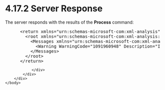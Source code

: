 <html dir="LTR" xmlns:mshelp="http://msdn.microsoft.com/mshelp" xmlns:ddue="http://ddue.schemas.microsoft.com/authoring/2003/5" xmlns:xlink="http://www.w3.org/1999/xlink" xmlns:tool="http://www.microsoft.com/tooltip">
    <head>
        <meta http-equiv="Content-Type" content="text/html; CHARSET=utf-8"></meta>
        <meta name="save" content="history"></meta>
        <title>4.17.2 Server Response</title>
        <xml>
            <mshelp:toctitle title="4.17.2 Server Response"></mshelp:toctitle>
            <mshelp:rltitle title="[MS-SSAS]: Server Response"></mshelp:rltitle>
            <mshelp:keyword index="A" term="5a35ab1f-f306-449e-8205-01c943896143"></mshelp:keyword>
            <mshelp:attr name="DCSext.ContentType" value="open specification"></mshelp:attr>
            <mshelp:attr name="AssetID" value="5a35ab1f-f306-449e-8205-01c943896143"></mshelp:attr>
            <mshelp:attr name="TopicType" value="kbRef"></mshelp:attr>
            <mshelp:attr name="DCSext.Title" value="[MS-SSAS]: Server Response" />
        </xml>
    </head>
    <body>
        <div id="header">
            <h1 class="heading">4.17.2 Server Response</h1>
        </div>
        <div id="mainSection">
            <div id="mainBody">
                <div id="allHistory" class="saveHistory"></div>
                <div id="sectionSection0" class="section" name="collapseableSection">
                    

<p>The server responds with the results of the <b>Process</b>
command:</p>

<dl>
<dd>
<div><pre> &lt;return xmlns=&quot;urn:schemas-microsoft-com:xml-analysis&quot;&gt;
   &lt;root xmlns=&quot;urn:schemas-microsoft-com:xml-analysis:empty&quot;&gt;
     &lt;Messages xmlns=&quot;urn:schemas-microsoft-com:xml-analysis:exception&quot;&gt;
       &lt;Warning WarningCode=&quot;1091960948&quot; Description=&quot;Informational (Data mining): Decision Trees found no splits for model, Dim Product.&quot; Source=&quot;Microsoft SQL Server 2008 Analysis Services&quot; HelpFile=&quot;&quot; /&gt;
     &lt;/Messages&gt;
   &lt;/root&gt;
 &lt;/return&gt;
</pre></div>
</dd></dl>


                </div>
            </div>
        </div>
    </body>
</html>